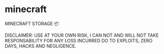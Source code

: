 # minecraft
MINECRAFT STORAGE :package:

DISCLAIMER: USE AT YOUR OWN RISK, I CAN NOT AND WILL NOT TAKE RESPONSABILITY FOR ANY LOSS INCURRED DO TO EXPLOITS, ZERO DAYS, HACKS AND NEGLIGENCE.
